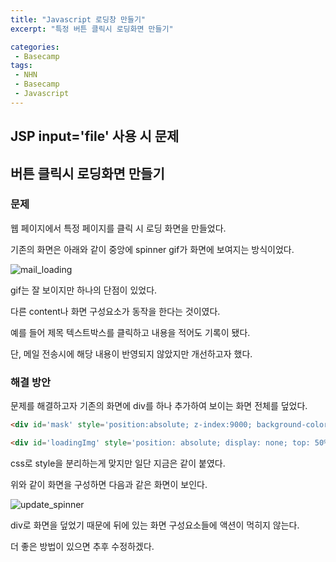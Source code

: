 ```yaml
---
title: "Javascript 로딩창 만들기"
excerpt: "특정 버튼 클릭시 로딩화면 만들기"

categories:
 - Basecamp
tags:
 - NHN
 - Basecamp
 - Javascript
---
```




## JSP input='file' 사용 시 문제



## 버튼 클릭시 로딩화면 만들기

### 문제

웹 페이지에서 특정 페이지를 클릭 시 로딩 화면을 만들었다.

기존의 화면은 아래와 같이 중앙에 spinner gif가 화면에 보여지는 방식이었다.



![mail_loading](https://i.imgur.com/OzxfI14.png)



gif는 잘 보이지만 하나의 단점이 있었다.

다른 content나 화면 구성요소가 동작을 한다는 것이였다.

예를 들어 제목 텍스트박스를 클릭하고 내용을 적어도 기록이 됐다.

단, 메일 전송시에 해당 내용이 반영되지 않았지만 개선하고자 했다.



### 해결 방안

문제를 해결하고자 기존의 화면에 div를 하나 추가하여 보이는 화면 전체를 덮었다.

``` html
<div id='mask' style='position:absolute; z-index:9000; background-color:#000000; display:none; left:0; top:0;'></div>
```

``` html
<div id='loadingImg' style='position: absolute; display: none; top: 50%; z-index: 10000; left: 50%; filter: alpha(opacity=80); background-color: #ffffff; width: 70px; height: 70px; opacity: 0.80; background: url(gif)'></div>
```

css로 style을 분리하는게 맞지만 일단 지금은 같이 붙였다.



위와 같이 화면을 구성하면 다음과 같은 화면이 보인다.

![update_spinner](https://i.imgur.com/NOtriEP.png)

div로 화면을 덮었기 때문에 뒤에 있는 화면 구성요소들에 액션이 먹히지 않는다.

더 좋은 방법이 있으면 추후 수정하겠다.